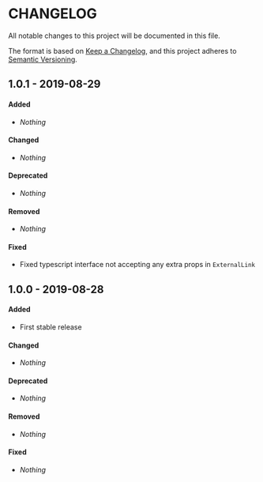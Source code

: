 # CHANGELOG

All notable changes to this project will be documented in this file.

The format is based on [Keep a Changelog](https://keepachangelog.com/en/1.0.0/), and this project adheres to [Semantic Versioning](https://semver.org).

## 1.0.1 - 2019-08-29

#### Added

* *Nothing*

#### Changed

* *Nothing*

#### Deprecated

* *Nothing*

#### Removed

* *Nothing*

#### Fixed

* Fixed typescript interface not accepting any extra props in `ExternalLink`


## 1.0.0 - 2019-08-28

#### Added

* First stable release

#### Changed

* *Nothing*

#### Deprecated

* *Nothing*

#### Removed

* *Nothing*

#### Fixed

* *Nothing*
